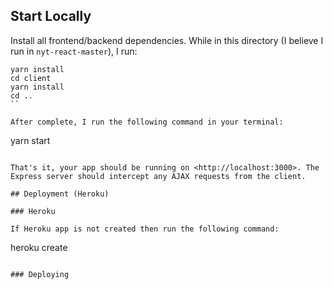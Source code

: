 ## Start Locally

Install all frontend/backend dependencies. While in this directory (I believe I run in `nyt-react-master`), I run:

```
yarn install
cd client
yarn install
cd ..
``

After complete, I run the following command in your terminal:

```
yarn start
```

That's it, your app should be running on <http://localhost:3000>. The Express server should intercept any AJAX requests from the client.

## Deployment (Heroku)

### Heroku

If Heroku app is not created then run the following command:

```
heroku create
```

### Deploying



